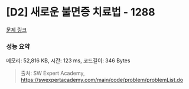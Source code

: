 # [D2] 새로운 불면증 치료법 - 1288 

[문제 링크](https://swexpertacademy.com/main/code/problem/problemDetail.do?contestProbId=AV18_yw6I9MCFAZN) 

### 성능 요약

메모리: 52,816 KB, 시간: 123 ms, 코드길이: 346 Bytes



> 출처: SW Expert Academy, https://swexpertacademy.com/main/code/problem/problemList.do